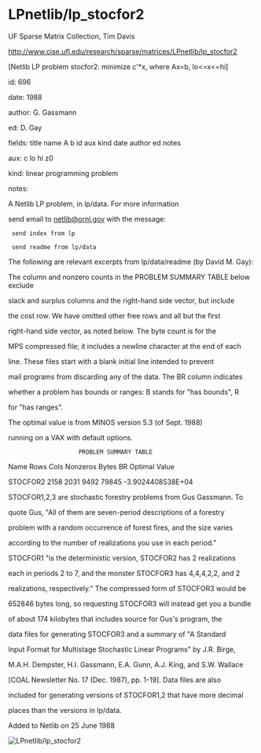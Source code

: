 # LPnetlib/lp_stocfor2

 UF Sparse Matrix Collection, Tim Davis

 http://www.cise.ufl.edu/research/sparse/matrices/LPnetlib/lp_stocfor2

 [Netlib LP problem stocfor2: minimize c'*x, where Ax=b, lo<=x<=hi]

 id: 696

 date: 1988

 author: G. Gassmann

 ed: D. Gay

 fields: title name A b id aux kind date author ed notes

 aux: c lo hi z0

 kind: linear programming problem

 notes:

 A Netlib LP problem, in lp/data.  For more information                    

 send email to netlib@ornl.gov with the message:                           

                                                                           

 	 send index from lp                                                      

 	 send readme from lp/data                                                

                                                                           

 The following are relevant excerpts from lp/data/readme (by David M. Gay):

                                                                           

 The column and nonzero counts in the PROBLEM SUMMARY TABLE below exclude  

 slack and surplus columns and the right-hand side vector, but include     

 the cost row.  We have omitted other free rows and all but the first      

 right-hand side vector, as noted below.  The byte count is for the        

 MPS compressed file; it includes a newline character at the end of each   

 line.  These files start with a blank initial line intended to prevent    

 mail programs from discarding any of the data.  The BR column indicates   

 whether a problem has bounds or ranges:  B stands for "has bounds", R     

 for "has ranges".                                                         

                                                                           

 The optimal value is from MINOS version 5.3 (of Sept. 1988)               

 running on a VAX with default options.                                    

                                                                           

                        PROBLEM SUMMARY TABLE                              

                                                                           

 Name       Rows   Cols   Nonzeros    Bytes  BR      Optimal Value         

 STOCFOR2   2158   2031     9492      79845       -3.9024408538E+04        

                                                                           

 STOCFOR1,2,3 are stochastic forestry problems from Gus Gassmann.  To      

 quote Gus, "All of them are seven-period descriptions of a forestry       

 problem with a random occurrence of forest fires, and the size varies     

 according to the number of realizations you use in each period."          

 STOCFOR1 "is the deterministic version, STOCFOR2 has 2 realizations       

 each in periods 2 to 7, and the monster STOCFOR3 has 4,4,4,2,2, and 2     

 realizations, respectively."   The compressed form of STOCFOR3 would be   

 652846 bytes long, so requesting STOCFOR3 will instead get you a bundle   

 of about 174 kilobytes that includes source for Gus's program, the        

 data files for generating STOCFOR3 and a summary of "A Standard           

 Input Format for Multistage Stochastic Linear Programs" by J.R. Birge,    

 M.A.H. Dempster, H.I. Gassmann, E.A. Gunn, A.J. King, and S.W. Wallace    

 [COAL Newsletter No. 17 (Dec. 1987), pp. 1-19].  Data files are also      

 included for generating versions of STOCFOR1,2 that have more decimal     

 places than the versions in lp/data.                                      

                                                                           

 Added to Netlib on  25 June 1988                                          

                                                                           

![LPnetlib/lp_stocfor2](http://www2.research.att.com/~yifanhu/GALLERY/GRAPHS/GIF_SMALL/LPnetlib@lp_stocfor2.gif)